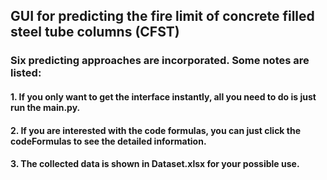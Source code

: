 ## __GUI for predicting the fire limit of concrete filled steel tube columns (CFST)__
### Six predicting approaches are incorporated. Some notes are listed:  
#### 1. If you only want to get the interface instantly, all you need to do is just run the **main.py**.
#### 2. If you are interested with the code formulas, you can just click the **codeFormulas** to see the detailed information.
#### 3. The collected data is shown in **Dataset.xlsx** for your possible use.


